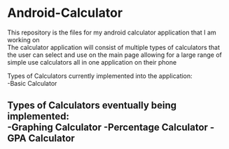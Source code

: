 # Android-Calculator

This repository is the files for my android calculator application that I am working on <br>
The calculator application will consist of multiple types of calculators that the user can select and use on the main page allowing for a large range of simple use calculators all in one application on their phone <br>

Types of Calculators currently implemented into the application:<br>
-Basic Calculator <br>

Types of Calculators eventually being implemented: <br>
-Graphing Calculator
-Percentage Calculator
-GPA Calculator
-
